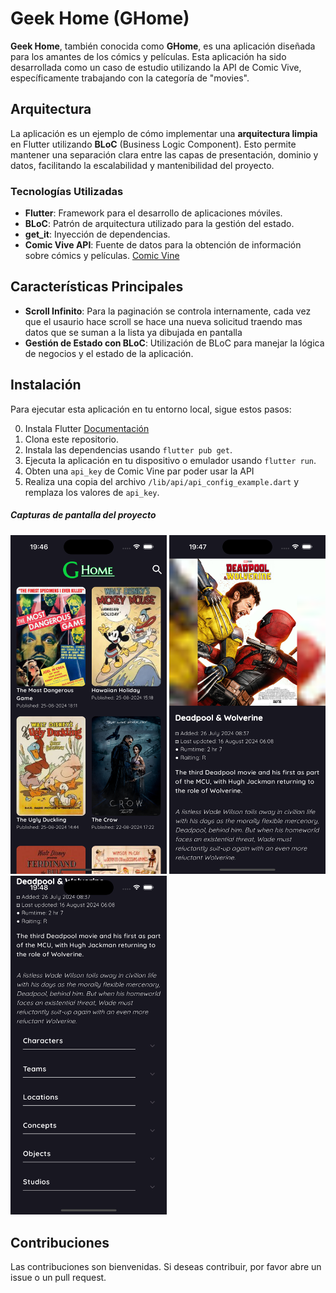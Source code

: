 # Geek Home (GHome)

**Geek Home**, también conocida como **GHome**, es una aplicación diseñada para los amantes de los cómics y películas. Esta aplicación ha sido desarrollada como un caso de estudio utilizando la API de Comic Vive, específicamente trabajando con la categoría de "movies".

## Arquitectura

La aplicación es un ejemplo de cómo implementar una **arquitectura limpia** en Flutter utilizando **BLoC** (Business Logic Component). Esto permite mantener una separación clara entre las capas de presentación, dominio y datos, facilitando la escalabilidad y mantenibilidad del proyecto.

### Tecnologías Utilizadas

- **Flutter**: Framework para el desarrollo de aplicaciones móviles.
- **BLoC**: Patrón de arquitectura utilizado para la gestión del estado.
- **get_it**: Inyección de dependencias.
- **Comic Vive API**: Fuente de datos para la obtención de información sobre cómics y películas.
[Comic Vine](https://comicvine.gamespot.com/api/)

## Características Principales

- **Scroll Infinito**: Para la paginación se controla internamente, cada vez que el usaurio hace scroll se hace una nueva solicitud traendo mas datos que se suman a la lista ya dibujada en pantalla
- **Gestión de Estado con BLoC**: Utilización de BLoC para manejar la lógica de negocios y el estado de la aplicación.

## Instalación

Para ejecutar esta aplicación en tu entorno local, sigue estos pasos:

0. Instala Flutter [Documentación](https://docs.flutter.dev/)
1. Clona este repositorio.
2. Instala las dependencias usando `flutter pub get`.
3. Ejecuta la aplicación en tu dispositivo o emulador usando `flutter run`.
4. Obten una `api_key` de Comic Vine par poder usar la API
5. Realiza una copia del archivo `/lib/api/api_config_example.dart` y remplaza los valores de `api_key`.

##### Capturas de pantalla del proyecto

<img src="assets/screenshots/screen1.png" alt="Your image title" width="250"/>
<img src="assets/screenshots/screen2.png" alt="Your image title" width="250"/>
<img src="assets/screenshots/screen3.png" alt="Your image title" width="250"/>

## Contribuciones

Las contribuciones son bienvenidas. Si deseas contribuir, por favor abre un issue o un pull request.



